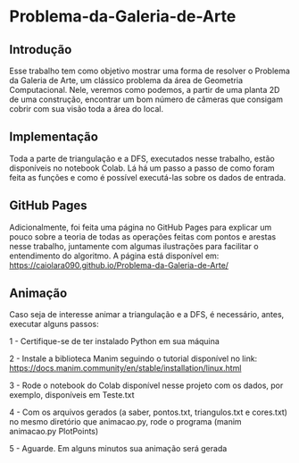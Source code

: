 # Problema-da-Galeria-de-Arte

## Introdução

Esse trabalho tem como objetivo mostrar uma forma de resolver o Problema da Galeria de Arte, um clássico problema da área de Geometria Computacional. Nele, veremos como podemos, a partir de uma planta 2D de uma construção, encontrar um bom número de câmeras que consigam cobrir com sua visão toda a área do local.

## Implementação

Toda a parte de triangulação e a DFS, executados nesse trabalho, estão disponíveis no notebook Colab. Lá há um passo a passo de como foram feita as funções e como é possível executá-las sobre os dados de entrada.

## GitHub Pages

Adicionalmente, foi feita uma página no GitHub Pages para explicar um pouco sobre a teoria de todas as operações feitas com pontos e arestas nesse trabalho, juntamente com algumas ilustrações para facilitar o entendimento do algoritmo. A página está disponível em: https://caiolara090.github.io/Problema-da-Galeria-de-Arte/

## Animação

Caso seja de interesse animar a triangulação e a DFS, é necessário, antes, executar alguns passos:

1 - Certifique-se de ter instalado Python em sua máquina

2 - Instale a biblioteca Manim seguindo o tutorial disponível no link: https://docs.manim.community/en/stable/installation/linux.html

3 - Rode o notebook do Colab disponível nesse projeto com os dados, por exemplo, disponíveis em Teste.txt

4 - Com os arquivos gerados (a saber, pontos.txt, triangulos.txt e cores.txt) no mesmo diretório que animacao.py, rode o programa (manim animacao.py PlotPoints)

5 - Aguarde. Em alguns minutos sua animação será gerada
